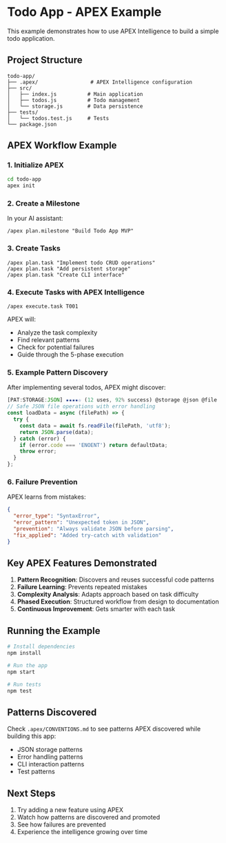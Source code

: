 # Todo App - APEX Example

This example demonstrates how to use APEX Intelligence to build a simple todo application.

## Project Structure

```
todo-app/
├── .apex/                 # APEX Intelligence configuration
├── src/
│   ├── index.js          # Main application
│   ├── todos.js          # Todo management
│   └── storage.js        # Data persistence
├── tests/
│   └── todos.test.js     # Tests
└── package.json
```

## APEX Workflow Example

### 1. Initialize APEX

```bash
cd todo-app
apex init
```

### 2. Create a Milestone

In your AI assistant:
```
/apex plan.milestone "Build Todo App MVP"
```

### 3. Create Tasks

```
/apex plan.task "Implement todo CRUD operations"
/apex plan.task "Add persistent storage"
/apex plan.task "Create CLI interface"
```

### 4. Execute Tasks with APEX Intelligence

```
/apex execute.task T001
```

APEX will:
- Analyze the task complexity
- Find relevant patterns
- Check for potential failures
- Guide through the 5-phase execution

### 5. Example Pattern Discovery

After implementing several todos, APEX might discover:

```javascript
[PAT:STORAGE:JSON] ★★★★☆ (12 uses, 92% success) @storage @json @file
// Safe JSON file operations with error handling
const loadData = async (filePath) => {
  try {
    const data = await fs.readFile(filePath, 'utf8');
    return JSON.parse(data);
  } catch (error) {
    if (error.code === 'ENOENT') return defaultData;
    throw error;
  }
};
```

### 6. Failure Prevention

APEX learns from mistakes:
```json
{
  "error_type": "SyntaxError",
  "error_pattern": "Unexpected token in JSON",
  "prevention": "Always validate JSON before parsing",
  "fix_applied": "Added try-catch with validation"
}
```

## Key APEX Features Demonstrated

1. **Pattern Recognition**: Discovers and reuses successful code patterns
2. **Failure Learning**: Prevents repeated mistakes
3. **Complexity Analysis**: Adapts approach based on task difficulty
4. **Phased Execution**: Structured workflow from design to documentation
5. **Continuous Improvement**: Gets smarter with each task

## Running the Example

```bash
# Install dependencies
npm install

# Run the app
npm start

# Run tests
npm test
```

## Patterns Discovered

Check `.apex/CONVENTIONS.md` to see patterns APEX discovered while building this app:
- JSON storage patterns
- Error handling patterns
- CLI interaction patterns
- Test patterns

## Next Steps

1. Try adding a new feature using APEX
2. Watch how patterns are discovered and promoted
3. See how failures are prevented
4. Experience the intelligence growing over time